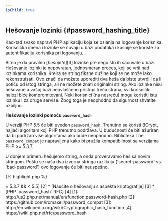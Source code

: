 ```yaml
---
isChild: true
---
```


## Hešovanje lozinki {#password_hashing_title}

Kad-tad svako napravi PHP aplikaciju koja se oslanja na logovanje korisnika. Korisnička imena i lozinke se čuvaju u bazi
podataka i kasnije se koriste za autentifikaciju korisnika pri logovanju.

Bitno je da pravilno [_hešujete_][3] lozinke pre nego što ih sačuvate u bazi. Hešovanje lozinki je nepovratan, 
jednosmeran proces, koji se vrši nad lozinkama korisnika. Kreira se string fiksne dužine koji se ne može lako 
rekonstruisati. Ovo znači da možete uporediti dva heša da biste utvrdili da li potiču od istog stringa, ali ne možete 
znati originalni string. Ako lozinke nisu hešovane a vašoj bazi neovlašćeno pristupi treća strana, svi korisnički nalozi
 biće kompromitovani. Neki korisnici (na nesreću) mogu koristiti istu lozinku i za druge servise. Zbog toga je neophodno
da sigurnost shvatite ozbiljno.

**Hešovanje lozinki pomoću `password_hash`**

U verziji PHP 5.5 će biti uveden `password_hash`. Trenutno se koristi BCrypt, najjači algoritam koji PHP trenutno 
podržava. U budućnosti će biti ažuriran da bi podržao više algoritama ako bude neophodno. Biblioteka The 
`password_compat` je napravljena kako bi pružila kompatibilnost sa verzijama PHP >= 5.3.7.

U donjem primeru hešujemo string, a onda proveravamo heš sa novim stringom. Pošto se naša dva izvorna stringa razlikuju 
('secret-password' vs. 'bad-password') ovo logovanje će biti neuspešno. 

{% highlight php %}                                                                                                                                                                                              
<?php                                                                                                                                                                                                            
require 'password.php';

$passwordHash = password_hash('secret-password', PASSWORD_DEFAULT);

if (password_verify('bad-password', $passwordHash)) {
    //Correct Password
} else {
    //Wrong password
}
{% endhighlight %}  



* [Naučite o `password_hash`] [1]
* [`password_compat` za PHP  >= 5.3.7 && < 5.5] [2]
* [Naučite o hešovanju s aspekta kriptografije] [3]
* [PHP `password_hash` RFC] [4]

[1]: http://us2.php.net/manual/en/function.password-hash.php
[2]: https://github.com/ircmaxell/password_compat
[3]: http://en.wikipedia.org/wiki/Cryptographic_hash_function
[4]: https://wiki.php.net/rfc/password_hash
